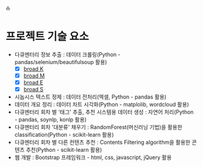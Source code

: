:boat:
# 프로젝트 기술 요소
- 다큐멘터리 정보 추출 : 데이터 크롤링(Python - pandas/selenium/beautifulsoup 활용)  
  - [x] [broad K](https://github.com/thelastdocu/docu_archive/blob/master/ipynb/kb_crawling_special.ipynb)
  - [x] [broad M](https://github.com/thelastdocu/docu_archive/blob/master/ipynb/MB_crawling(program_name)_jieun_ver2.ipynb)
  - [x] [broad E](https://github.com/thelastdocu/docu_archive/blob/master/ipynb/eb_crawling_song_ver1.ipynb)
  - [x] [broad S](https://github.com/thelastdocu/docu_archive/blob/master/ipynb/Crawling_sbsspecial_sb_dayoung_ver4.ipynb) 

- 시놉시스 텍스트 정제 : 데이터 전처리(엑셀, Python - pandas 활용)
- 데이터 개요 정리 : 데이터 차트 시각화(Python - matplolib, wordcloud 활용)
- 다큐멘터리 회차 별 '태그' 추출, 추천 시스템용 데이터 생성 : 자연어 처리(Python - pandas, soynlp, konlp 활용)
- 다큐멘터리 회차 '대분류' 채우기 : RandomForest(머신러닝 기법)을 활용한 classification(Python - scikit-learn 활용)
- 다큐멘터리 회차 별 다른 컨텐츠 추천 : Contents Filtering algorithm을 활용한 콘텐츠 추천(Python - scikit-learn 활용)
- 웹 개발 : Bootstrap 프레임워크 - html, css, javascript, jQuery 활용

